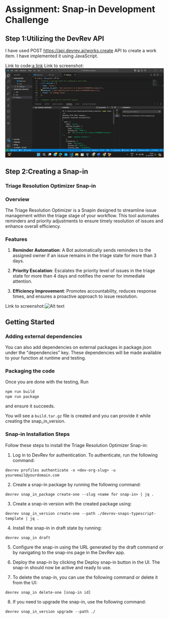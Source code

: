 # Assignment: Snap-in Development Challenge 

## Step 1:Utilizing the DevRev API
I have used POST https://api.devrev.ai/works.create API to create a work item. I have implemented it using JavaScript.

Link to code:[a link](https://github.com/user/repo/blob/branch/other_file.md)
Link to screenshot:![Alt text](/screenshots/WorkItem_Creation.jpeg/?raw=true "Optional Title")

## Step 2:Creating a Snap-in
### Triage Resolution Optimizer Snap-in

### Overview
The Triage Resolution Optimizer is a Snapin designed to streamline issue management within the triage stage of your workflow. This tool automates reminders and priority adjustments to ensure timely resolution of issues and enhance overall efficiency.

### Features
1. **Reminder Automation**: A Bot automatically sends reminders to the assigned owner if an issue remains in the triage state for more than 3 days.

2. **Priority Escalation**: Escalates the priority level of issues in the triage state for more than 4 days and notifies the owner for immediate attention.

3. **Efficiency Improvement**: Promotes accountability, reduces response times, and ensures a proactive approach to issue resolution.

Link to screenshot:![Alt text](/relative/path/to/img.jpg?raw=true "Optional Title")

## Getting Started 

### Adding external dependencies
You can also add dependencies on external packages in package.json under the "dependencies" key. These dependencies will be made available to your function at runtime and testing.

### Packaging the code
Once you are done with the testing,
Run
```
npm run build
npm run package
```
and ensure it succeeds.

You will see a `build.tar.gz` file is created and you can provide it while creating the snap_in_version.

### Snap-in Installation Steps
Follow these steps to install the Triage Resolution Optimizer Snap-in:

1. Log in to DevRev for authentication. To authenticate, run the following command:

```
devrev profiles authenticate -o <dev-org-slug> -u youremail@yourdomain.com
```

2. Create a snap-in package by running the following command:

```
devrev snap_in_package create-one --slug <name for snap-in> | jq .
```

3. Create a snap-in version with the created package using:

```
devrev snap_in_version create-one --path ./devrev-snaps-typescript-template | jq .
```

4. Install the snap-in in draft state by running:

```
devrev snap_in draft
```
5. Configure the snap-in using the URL generated by the draft command or by navigating to the snap-ins page in the DevRev app.

6. Deploy the snap-in by clicking the Deploy snap-in button in the UI. The snap-in should now be active and ready to use.

7. To delete the snap-in, you can use the following command or delete it from the UI:

```
devrev snap_in delete-one [snap-in id]
```

8. If you need to upgrade the snap-in, use the following command:

```
devrev snap_in_version upgrade --path ./
```


